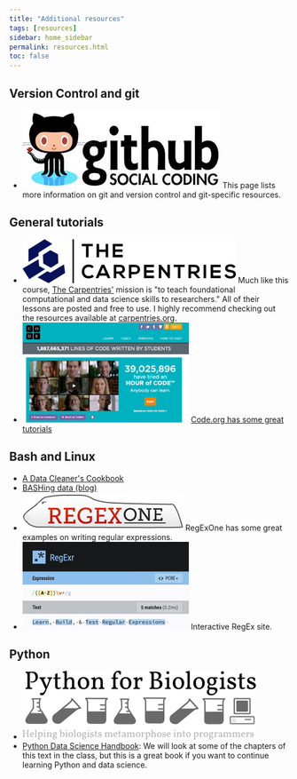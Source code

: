 ```yaml
---
title: "Additional resources"
tags: [resources]
sidebar: home_sidebar
permalink: resources.html
toc: false
---
```


## Version Control and git

* [![github logo](images/github_logo.jpg)](git.html) This page lists more information on git and version control and git-specific resources.

## General tutorials

* [![carpentries logo](images/TheCarpentries.png)](https://carpentries.org/) Much like this course, [The Carpentries'](https://carpentries.org/) mission is "to teach foundational computational and data science skills to researchers." All of their lessons are posted and free to use. I highly recommend checking out the resources available at [carpentries.org](https://carpentries.org/).
* [![code.org screenshot](images/code.org.jpg)](https://code.org/) [Code.org has some great tutorials](https://code.org/)

## Bash and Linux

* [A Data Cleaner's Cookbook](https://www.datafix.com.au/cookbook/)
* [BASHing data (blog)](https://www.datafix.com.au/cookbook/)
* [![Regexone logo](images/regexone.png)](https://regexone.com/) RegExOne has some great examples on writing regular expressions.
* [![regexr.com logo](images/regexr.png)](https://regexr.com/) Interactive RegEx site.

## Python

* [![Python for biologists logo](images/python_for_biologists.png)](https://pythonforbiologists.com/)
* [Python Data Science Handbook](https://jakevdp.github.io/PythonDataScienceHandbook/): We will look at some of the chapters of this text in the class, but this is a great book if you want to continue learning Python and data science.